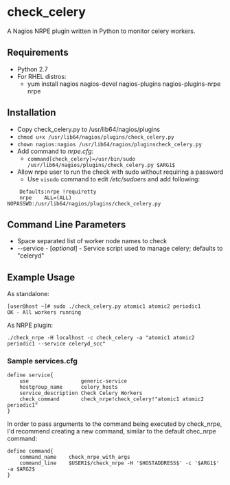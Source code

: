 # check_celery

A Nagios NRPE plugin written in Python to monitor celery workers.

## Requirements
- Python 2.7
- For RHEL distros:
  - yum install nagios nagios-devel nagios-plugins nagios-plugins-nrpe nrpe

## Installation
- Copy check_celery.py to /usr/lib64/nagios/plugins
- ```chmod u+x /usr/lib64/nagios/plugins/check_celery.py```
- ```chown nagios:nagios /usr/lib64/nagios/pluginscheck_celery.py```
- Add command to *nrpe.cfg*:
  - ```command[check_celery]=/usr/bin/sudo /usr/lib64/nagios/plugins/check_celery.py $ARG1$```
- Allow nrpe user to run the check with sudo without requiring a password
  - Use ```visudo``` command to edit */etc/sudoers* and add following:
```
    Defaults:nrpe !requiretty
    nrpe    ALL=(ALL)   NOPASSWD:/usr/lib64/nagios/plugins/check_celery.py
```

## Command Line Parameters
- Space separated list of worker node names to check
- --service - [*optional*] - Service script used to manage celery; defaults to "celeryd"

## Example Usage
As standalone:
```
[user@host ~]# sudo ./check_celery.py atomic1 atomic2 periodic1
OK - All workers running
```

As NRPE plugin:
```
./check_nrpe -H localhost -c check_celery -a "atomic1 atomic2 periodic1 --service celeryd_scc"
```
### Sample services.cfg
```
define service{
    use                 generic-service
    hostgroup_name	    celery_hosts
    service_description Check Celery Workers
    check_command	    check_nrpe!check_celery!"atomic1 atomic2 periodic1"
}
```

In order to pass arguments to the command being executed by check_nrpe, I'd recommend creating a new command, similar to the default chec_nrpe command:
```
define command{
    command_name    check_nrpe_with_args
    command_line    $USER1$/check_nrpe -H '$HOSTADDRESS$' -c '$ARG1$' -a $ARG2$
}
```
